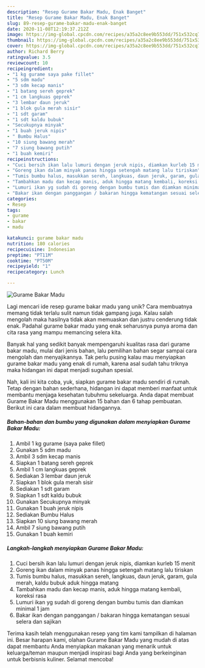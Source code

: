 ```yaml
---
description: "Resep Gurame Bakar Madu, Enak Banget"
title: "Resep Gurame Bakar Madu, Enak Banget"
slug: 89-resep-gurame-bakar-madu-enak-banget
date: 2020-11-08T12:19:37.212Z
image: https://img-global.cpcdn.com/recipes/a35a2c8ee9b553dd/751x532cq70/gurame-bakar-madu-foto-resep-utama.jpg
thumbnail: https://img-global.cpcdn.com/recipes/a35a2c8ee9b553dd/751x532cq70/gurame-bakar-madu-foto-resep-utama.jpg
cover: https://img-global.cpcdn.com/recipes/a35a2c8ee9b553dd/751x532cq70/gurame-bakar-madu-foto-resep-utama.jpg
author: Richard Berry
ratingvalue: 3.5
reviewcount: 10
recipeingredient:
- "1 kg gurame saya pake fillet"
- "5 sdm madu"
- "3 sdm kecap manis"
- "1 batang sereh geprek"
- "1 cm langkuas geprek"
- "3 lembar daun jeruk"
- "1 blok gula merah sisir"
- "1 sdt garam"
- "1 sdt kaldu bubuk"
- "Secukupnya minyak"
- "1 buah jeruk nipis"
- " Bumbu Halus"
- "10 siung bawang merah"
- "7 siung bawang putih"
- "1 buah kemiri"
recipeinstructions:
- "Cuci bersih ikan lalu lumuri dengan jeruk nipis, diamkan kurleb 15 menit"
- "Goreng ikan dalam minyak panas hingga setengah matang lalu tiriskan"
- "Tumis bumbu halus, masukkan sereh, langkuas, daun jeruk, garam, gula merah, kaldu bubuk aduk hingga matang"
- "Tambahkan madu dan kecap manis, aduk hingga matang kembali, koreksi rasa"
- "Lumuri ikan yg sudah di goreng dengan bumbu tumis dan diamkan minimal 1 jam"
- "Bakar ikan dengan panggangan / bakaran hingga kematangan sesuai selera dan sajikan"
categories:
- Resep
tags:
- gurame
- bakar
- madu

katakunci: gurame bakar madu 
nutrition: 180 calories
recipecuisine: Indonesian
preptime: "PT11M"
cooktime: "PT50M"
recipeyield: "1"
recipecategory: Lunch

---
```



![Gurame Bakar Madu](https://img-global.cpcdn.com/recipes/a35a2c8ee9b553dd/751x532cq70/gurame-bakar-madu-foto-resep-utama.jpg)

Lagi mencari ide resep gurame bakar madu yang unik? Cara membuatnya memang tidak terlalu sulit namun tidak gampang juga. Kalau salah mengolah maka hasilnya tidak akan memuaskan dan justru cenderung tidak enak. Padahal gurame bakar madu yang enak seharusnya punya aroma dan cita rasa yang mampu memancing selera kita.



Banyak hal yang sedikit banyak mempengaruhi kualitas rasa dari gurame bakar madu, mulai dari jenis bahan, lalu pemilihan bahan segar sampai cara mengolah dan menyajikannya. Tak perlu pusing kalau mau menyiapkan gurame bakar madu yang enak di rumah, karena asal sudah tahu triknya maka hidangan ini dapat menjadi suguhan spesial.


Nah, kali ini kita coba, yuk, siapkan gurame bakar madu sendiri di rumah. Tetap dengan bahan sederhana, hidangan ini dapat memberi manfaat untuk membantu menjaga kesehatan tubuhmu sekeluarga. Anda dapat membuat Gurame Bakar Madu menggunakan 15 bahan dan 6 tahap pembuatan. Berikut ini cara dalam membuat hidangannya.

<!--inarticleads1-->

##### Bahan-bahan dan bumbu yang digunakan dalam menyiapkan Gurame Bakar Madu:

1. Ambil 1 kg gurame (saya pake fillet)
1. Gunakan 5 sdm madu
1. Ambil 3 sdm kecap manis
1. Siapkan 1 batang sereh geprek
1. Ambil 1 cm langkuas geprek
1. Sediakan 3 lembar daun jeruk
1. Siapkan 1 blok gula merah sisir
1. Sediakan 1 sdt garam
1. Siapkan 1 sdt kaldu bubuk
1. Gunakan Secukupnya minyak
1. Gunakan 1 buah jeruk nipis
1. Sediakan  Bumbu Halus
1. Siapkan 10 siung bawang merah
1. Ambil 7 siung bawang putih
1. Gunakan 1 buah kemiri




<!--inarticleads2-->

##### Langkah-langkah menyiapkan Gurame Bakar Madu:

1. Cuci bersih ikan lalu lumuri dengan jeruk nipis, diamkan kurleb 15 menit
1. Goreng ikan dalam minyak panas hingga setengah matang lalu tiriskan
1. Tumis bumbu halus, masukkan sereh, langkuas, daun jeruk, garam, gula merah, kaldu bubuk aduk hingga matang
1. Tambahkan madu dan kecap manis, aduk hingga matang kembali, koreksi rasa
1. Lumuri ikan yg sudah di goreng dengan bumbu tumis dan diamkan minimal 1 jam
1. Bakar ikan dengan panggangan / bakaran hingga kematangan sesuai selera dan sajikan




Terima kasih telah menggunakan resep yang tim kami tampilkan di halaman ini. Besar harapan kami, olahan Gurame Bakar Madu yang mudah di atas dapat membantu Anda menyiapkan makanan yang menarik untuk keluarga/teman maupun menjadi inspirasi bagi Anda yang berkeinginan untuk berbisnis kuliner. Selamat mencoba!
